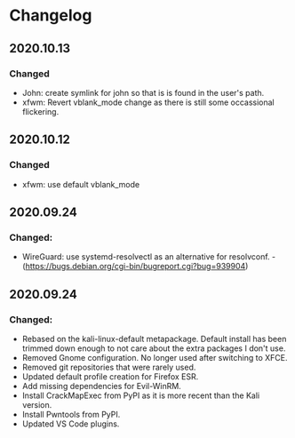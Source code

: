 # Changelog

## 2020.10.13

### Changed

- John: create symlink for john so that is is found in the user's path.
- xfwm: Revert vblank_mode change as there is still some occassional flickering.

## 2020.10.12

### Changed

- xfwm: use default vblank_mode

## 2020.09.24

### Changed:

- WireGuard: use systemd-resolvectl as an alternative for resolvconf. - (https://bugs.debian.org/cgi-bin/bugreport.cgi?bug=939904)

## 2020.09.24

### Changed:

- Rebased on the kali-linux-default metapackage. Default install has been trimmed down enough to not care about the extra packages I don't use.
- Removed Gnome configuration. No longer used after switching to XFCE.
- Removed git repositories that were rarely used.
- Updated default profile creation for Firefox ESR.
- Add missing dependencies for Evil-WinRM.
- Install CrackMapExec from PyPI as it is more recent than the Kali version.
- Install Pwntools from PyPI.
- Updated VS Code plugins.
